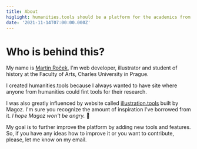 ```yaml
---
title: About
higlight: humanities.tools should be a platform for the academics from the humanities to find tools for their research.
date: '2021-11-14T07:00:00.000Z'
---
```


# Who is behind this?

My name is [Martin Roček](https://rocek.dev), I'm web developer, illustrator and student of history at the Faculty of Arts, Charles University in Prague.

I created humanities.tools because I always wanted to have site where anyone from humanities could fint tools for their research.

I was also greatly influenced by website called [illustration.tools](https://illustration.tools/) built by Magoz. I'm sure you recognize the amount of
inspiration I've borrowed from it. _I hope Magoz won't be angry._ 🙂

My goal is to further improve the platform by adding new tools and features. So, if you have any ideas how to improve it or you want to contribute, please, let me know on my email.
